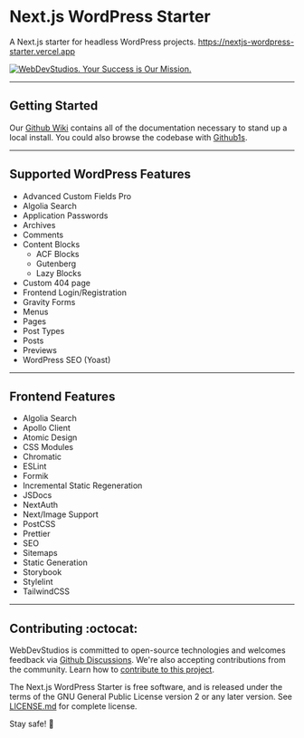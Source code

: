 # Next.js WordPress Starter

A Next.js starter for headless WordPress projects. https://nextjs-wordpress-starter.vercel.app

<a href="https://webdevstudios.com/contact/"><img src="https://webdevstudios.com/wp-content/uploads/2018/04/wds-github-banner.png" alt="WebDevStudios. Your Success is Our Mission."></a>

---

## Getting Started

Our [Github Wiki](https://github.com/WebDevStudios/nextjs-wordpress-starter/wiki) contains all of the documentation necessary to stand up a local install. You could also browse the codebase with [Github1s](https://github1s.com/WebDevStudios/nextjs-wordpress-starter).

---

## Supported WordPress Features

- Advanced Custom Fields Pro
- Algolia Search
- Application Passwords
- Archives
- Comments
- Content Blocks
  - ACF Blocks
  - Gutenberg
  - Lazy Blocks
- Custom 404 page
- Frontend Login/Registration
- Gravity Forms
- Menus
- Pages
- Post Types
- Posts
- Previews
- WordPress SEO (Yoast)

---

## Frontend Features

- Algolia Search
- Apollo Client
- Atomic Design
- CSS Modules
- Chromatic
- ESLint
- Formik
- Incremental Static Regeneration
- JSDocs
- NextAuth
- Next/Image Support
- PostCSS
- Prettier
- SEO
- Sitemaps
- Static Generation
- Storybook
- Stylelint
- TailwindCSS

---

## Contributing :octocat:

WebDevStudios is committed to open-source technologies and welcomes feedback via [Github Discussions](https://github.com/WebDevStudios/nextjs-wordpress-starter/discussions). We're also accepting contributions from the community. Learn how to [contribute to this project](https://github.com/WebDevStudios/nextjs-wordpress-starter/blob/main/CONTRIBUTING.md).

The Next.js WordPress Starter is free software, and is released under the terms of the GNU General Public License version 2 or any later version. See [LICENSE.md](https://github.com/WebDevStudios/nextjs-wordpress-starter/blob/main/LICENSE.md) for complete license.

Stay safe! 🍻
